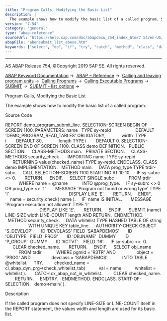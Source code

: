 ```yaml
---
title: "Program Calls, Modifying the Basic List"
description: |
  The example shows how to modify the basic list of a called program. Source Code REPORT demo_program_submit_line. SELECTION-SCREEN BEGIN OF SCREEN 1100. PARAMETERS: name   TYPE sy-repid DEFAULT 'DEMO_PROGRAM_READ_TABLES' OBLIGATORY, width  TYPE i        DEFAULT 80, length TYPE i        DEFAULT
version: "7.54"
category: "general"
type: "abap-reference"
sourceUrl: "https://help.sap.com/doc/abapdocu_754_index_htm/7.54/en-US/abensubmit_list_abexa.htm"
abapFile: "abensubmit_list_abexa.htm"
keywords: ["select", "do", "if", "try", "catch", "method", "class", "data", "abensubmit", "list", "abexa"]
---
```


* * *

AS ABAP Release 754, ©Copyright 2019 SAP SE. All rights reserved.

[ABAP Keyword Documentation](https://help.sap.com/doc/abapdocu_754_index_htm/7.54/en-US/abenabap.htm) →  [ABAP − Reference](https://help.sap.com/doc/abapdocu_754_index_htm/7.54/en-US/abenabap_reference.htm) →  [Calling and leaving program units](https://help.sap.com/doc/abapdocu_754_index_htm/7.54/en-US/abenabap_execution.htm) →  [Calling Programs](https://help.sap.com/doc/abapdocu_754_index_htm/7.54/en-US/abenabap_program_call.htm) →  [Calling Executable Programs](https://help.sap.com/doc/abapdocu_754_index_htm/7.54/en-US/abenabap_submit_report.htm) →  [SUBMIT](https://help.sap.com/doc/abapdocu_754_index_htm/7.54/en-US/abapsubmit.htm) →  [SUBMIT - list\_options](https://help.sap.com/doc/abapdocu_754_index_htm/7.54/en-US/abapsubmit_list_options.htm) → 

Program Calls, Modifying the Basic List

The example shows how to modify the basic list of a called program.

Source Code

REPORT demo\_program\_submit\_line.
SELECTION-SCREEN BEGIN OF SCREEN 1100.
PARAMETERS: name   TYPE sy-repid
                   DEFAULT 'DEMO\_PROGRAM\_READ\_TABLES' OBLIGATORY,
            width  TYPE i        DEFAULT 80,
            length TYPE i        DEFAULT 0.
SELECTION-SCREEN END OF SCREEN 1100.
CLASS demo DEFINITION.
  PUBLIC SECTION.
    CLASS-METHODS main.
  PRIVATE SECTION.
    CLASS-METHODS security\_check
      IMPORTING name TYPE sy-repid
      RETURNING value(checked\_name) TYPE sy-repid.
ENDCLASS.
CLASS demo IMPLEMENTATION.
  METHOD main.
    DATA prog\_type TYPE trdir-subc.
    CALL SELECTION-SCREEN 1100 STARTING AT 10 10.
    IF sy-subrc <> 0.
      RETURN.
    ENDIF.
    SELECT SINGLE subc
           FROM trdir
           WHERE name = @name
           INTO @prog\_type.
    IF sy-subrc <> 0 OR prog\_type <> '1'.
      MESSAGE 'Program not found or wrong type' TYPE 'I'
                                                DISPLAY LIKE 'E'.
      RETURN.
    ENDIF.
    name = security\_check( name ).
    IF  name IS INITIAL.
      MESSAGE 'Program execution not allowed' TYPE 'I'
                                              DISPLAY LIKE 'E'.
      RETURN.
    ENDIF.
    SUBMIT (name) LINE-SIZE width LINE-COUNT length AND RETURN.  ENDMETHOD.
  METHOD security\_check.
    DATA whitelist TYPE HASHED TABLE OF string
                   WITH UNIQUE KEY table\_line.
    AUTHORITY-CHECK OBJECT 'S\_DEVELOP'
      ID 'DEVCLASS' FIELD 'SABAPDEMOS'
      ID 'OBJTYPE'  FIELD 'PROG'
      ID 'OBJNAME'  DUMMY
      ID 'P\_GROUP'  DUMMY
      ID 'ACTVT'    FIELD '16'.
    IF sy-subrc <>  0.
      CLEAR checked\_name.
      RETURN.
    ENDIF.
    SELECT obj\_name
           FROM tadir
           WHERE pgmid = 'R3TR' AND
                object = 'PROG' AND
                devclass = 'SABAPDEMOS'
           INTO TABLE @whitelist.
    TRY.
        checked\_name = cl\_abap\_dyn\_prg=>check\_whitelist\_tab(
          val = name
          whitelist = whitelist ).
      CATCH cx\_abap\_not\_in\_whitelist.
        CLEAR checked\_name.
        RETURN.
    ENDTRY.
  ENDMETHOD.
ENDCLASS.
START-OF-SELECTION.
  demo=>main( ).

Description

If the called program does not specify LINE-SIZE or LINE-COUNT itself in the REPORT statement, the values width and length are used for its basic list.